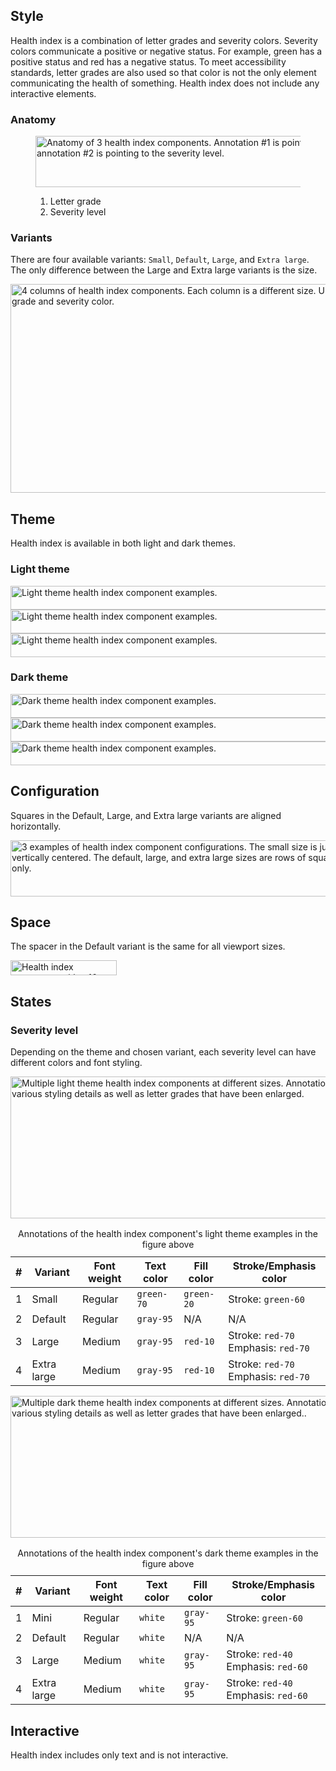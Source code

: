 <style data-helmet>
  .list-flat {
    margin: 0;
    padding: 0;
    list-style: none;
  }
  rh-table caption {
    font-weight: var(--rh-font-weight-body-text-regular, 400);
    font-size: var(--rh-font-size-code-sm, 0.875rem);
  }
</style>

## Style

Health index is a combination of letter grades and severity colors. Severity colors communicate a positive or negative status. For example, green has a positive status and red has a negative status. To meet accessibility standards, letter grades are also used so that color is not the only element communicating the health of something. Health index does not include any interactive elements.

### Anatomy

<figure>
  <uxdot-example width-adjustment="752px">
    <img src="../style-anatomy.svg"
        alt="Anatomy of 3 health index components. Annotation #1 is pointing to the letter grade and annotation #2 is pointing to the severity level."
        width="638"
        height="82">
  </uxdot-example>
  <figcaption>
    <ol>
      <li>Letter grade</li>
      <li>Severity level</li>
    </ol>
  </figcaption>
</figure>


### Variants

There are four available variants: `Small`, `Default`, `Large`, and `Extra large`. The only difference between the Large and Extra large variants is the size.

<uxdot-example width-adjustment="752px">
  <img src="../style-variants.svg"
        alt="4 columns of health index components. Each column is a different size. Under each column, there is every letter grade and severity color."
        width="802"
        height="334">
</uxdot-example>


## Theme

Health index is available in both light and dark themes.

### Light theme

<uxdot-example width-adjustment="752px">
  <img src="../style-theme-light.svg"
        alt="Light theme health index component examples."
        width="793"
        height="38">
</uxdot-example>

<uxdot-example color-palette="lighter" width-adjustment="752px">
  <img src="../style-theme-light.svg"
        alt="Light theme health index component examples."
        width="793"
        height="38">
</uxdot-example>

<uxdot-example color-palette="light" width-adjustment="752px">
  <img src="../style-theme-light.svg"
        alt="Light theme health index component examples."
        width="793"
        height="38">
</uxdot-example>


### Dark theme

<uxdot-example color-palette="dark" width-adjustment="752px">
  <img src="../style-theme-dark.svg"
        alt="Dark theme health index component examples."
        width="793"
        height="38">
</uxdot-example>

<uxdot-example color-palette="darker" width-adjustment="752px">
  <img src="../style-theme-dark.svg"
        alt="Dark theme health index component examples."
        width="793"
        height="38">
</uxdot-example>

<uxdot-example color-palette="darkest" width-adjustment="752px">
  <img src="../style-theme-dark.svg"
        alt="Dark theme health index component examples."
        width="793"
        height="38">
</uxdot-example>


## Configuration

Squares in the Default, Large, and Extra large variants are aligned horizontally.

<uxdot-example width-adjustment="752px">
  <img src="../style-configuration.svg"
        alt="3 examples of health index component configurations. The small size is just 1 square, so it’s horizontally and vertically centered. The default, large, and extra large sizes are rows of squares, so they’re horizontally centered only."
        width="764"
        height="90">
</uxdot-example>


## Space

The spacer in the Default variant is the same for all viewport sizes.

<uxdot-example width-adjustment="240px">
  <img src="../style-space.svg"
        alt="Health index component with a 16px spacer box in between a C letter grade and a row of severity squares. The active severity square is yellow."
        width="170"
        height="24">
</uxdot-example>


## States

### Severity level

Depending on the theme and chosen variant, each severity level can have different colors and font styling.

<uxdot-example width-adjustment="752px">
  <img src="../style-severity-level-light.svg"
        alt="Multiple light theme health index components at different sizes. Annotations 1 through 4 are pointing to various styling details as well as letter grades that have been enlarged."
        width="715"
        height="227">
</uxdot-example>

<rh-table>
  <table>
    <caption>Annotations of the health index component's light theme examples in the figure above</caption>
    <thead>
      <tr>
        <th scope="col" data-label="#">#</th>
        <th scope="col" data-label="Variant">Variant</th>
        <th scope="col" data-label="Font weight">Font weight</th>
        <th scope="col" data-label="Text color">Text color</th>
        <th scope="col" data-label="Fill color">Fill color</th>
        <th scope="col" data-label="Stroke/Emphasis color">Stroke/Emphasis color</th>
      </tr>
    </thead>
    <tbody>
      <tr>
        <td data-label="#">1</td>
        <td data-label="Variant">Small</td>
        <td data-label="Font weight">Regular</td>
        <td data-label="Text color"><code>green-70</code></td>
        <td data-label="Fill color"><code>green-20</code></td>
        <td data-label="Stroke/Emphasis color">Stroke: <code>green-60</code></td>
      </tr>
      <tr>
        <td data-label="#">2</td>
        <td data-label="Variant">Default</td>
        <td data-label="Font weight">Regular</td>
        <td data-label="Text color"><code>gray-95</code></td>
        <td data-label="Fill color">N/A</td>
        <td data-label="Stroke/Emphasis color">N/A</td>
      </tr>
      <tr>
        <td data-label="#">3</td>
        <td data-label="Variant">Large</td>
        <td data-label="Font weight">Medium</td>
        <td data-label="Text color"><code>gray-95</code></td>
        <td data-label="Fill color"><code>red-10</code></td>
        <td data-label="Stroke/Emphasis color">
          <ul class="list-flat">
            <li>Stroke: <code>red-70</code></li>
            <li>Emphasis: <code>red-70</code></li>
          </ul>
        </td>
      </tr>
      <tr>
        <td data-label="#">4</td>
        <td data-label="Variant">Extra large</td>
        <td data-label="Font weight">Medium</td>
        <td data-label="Text color"><code>gray-95</code></td>
        <td data-label="Fill color"><code>red-10</code></td>
        <td data-label="Stroke/Emphasis color">
          <ul class="list-flat">
            <li>Stroke: <code>red-70</code></li>
            <li>Emphasis: <code>red-70</code></li>
          </ul>
        </td>
      </tr>
    </tbody>
  </table>
</rh-table>


<uxdot-example color-palette="darkest" width-adjustment="752px">
  <img src="../style-severity-level-dark.svg"
        alt="Multiple dark theme health index components at different sizes. Annotations 1 through 4 are pointing to various styling details as well as letter grades that have been enlarged.."
        width="715"
        height="227">
</uxdot-example>

<rh-table>
  <table>
    <caption>Annotations of the health index component's dark theme examples in the figure above</caption>
    <thead>
      <tr>
        <th scope="col" data-label="#">#</th>
        <th scope="col" data-label="Variant">Variant</th>
        <th scope="col" data-label="Font weight">Font weight</th>
        <th scope="col" data-label="Text color">Text color</th>
        <th scope="col" data-label="Fill color">Fill color</th>
        <th scope="col" data-label="Stroke/Emphasis color">Stroke/Emphasis color</th>
      </tr>
    </thead>
    <tbody>
      <tr>
        <td data-label="#">1</td>
        <td data-label="Variant">Mini</td>
        <td data-label="Font weight">Regular</td>
        <td data-label="Text color"><code>white</code></td>
        <td data-label="Fill color"><code>gray-95</code></td>
        <td data-label="Stroke/Emphasis color">Stroke: <code>green-60</code></td>
      </tr>
      <tr>
        <td data-label="#">2</td>
        <td data-label="Variant">Default</td>
        <td data-label="Font weight">Regular</td>
        <td data-label="Text color"><code>white</code></td>
        <td data-label="Fill color">N/A</td>
        <td data-label="Stroke/Emphasis color">N/A</td>
      </tr>
      <tr>
        <td data-label="#">3</td>
        <td data-label="Variant">Large</td>
        <td data-label="Font weight">Medium</td>
        <td data-label="Text color"><code>white</code></td>
        <td data-label="Fill color"><code>gray-95</code></td>
        <td data-label="Stroke/Emphasis color">
          <ul class="list-flat">
            <li>Stroke: <code>red-40</code></li>
            <li>Emphasis: <code>red-60</code></li>
          </ul>
        </td>
      </tr>
      <tr>
        <td data-label="#">4</td>
        <td data-label="Variant">Extra large</td>
        <td data-label="Font weight">Medium</td>
        <td data-label="Text color"><code>white</code></td>
        <td data-label="Fill color"><code>gray-95</code></td>
        <td data-label="Stroke/Emphasis color">
          <ul class="list-flat">
            <li>Stroke: <code>red-40</code></li>
            <li>Emphasis: <code>red-60</code></li>
          </ul>
        </td>
      </tr>
    </tbody>
  </table>
</rh-table>


## Interactive

Health index includes only text and is not interactive.
